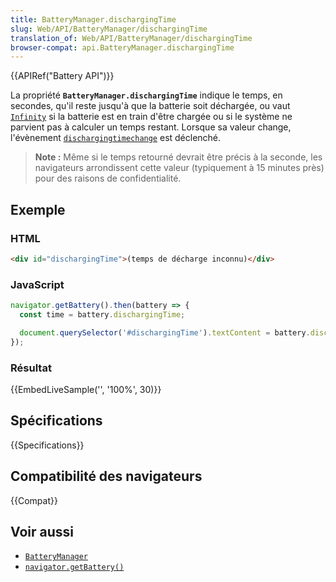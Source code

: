 ```yaml
---
title: BatteryManager.dischargingTime
slug: Web/API/BatteryManager/dischargingTime
translation_of: Web/API/BatteryManager/dischargingTime
browser-compat: api.BatteryManager.dischargingTime
---
```

{{APIRef("Battery API")}}

La propriété **`BatteryManager.dischargingTime`** indique le temps, en secondes, qu'il reste jusqu'à que la batterie soit déchargée, ou vaut [`Infinity`](/fr/docs/JavaScript/Reference/Global_Objects/Infinity) si la batterie est en train d'être chargée ou si le système ne parvient pas à calculer un temps restant. Lorsque sa valeur change, l'évènement [`dischargingtimechange`](/fr/docs/Web/API/BatteryManager/dischargingtimechange_event) est déclenché.

> **Note :** Même si le temps retourné devrait être précis à la seconde, les navigateurs arrondissent cette valeur (typiquement à 15 minutes près) pour des raisons de confidentialité.

## Exemple

### HTML

```html
<div id="dischargingTime">(temps de décharge inconnu)</div>
```

### JavaScript

```js
navigator.getBattery().then(battery => {
  const time = battery.dischargingTime;

  document.querySelector('#dischargingTime').textContent = battery.dischargingTime;
});
```

### Résultat

{{EmbedLiveSample('', '100%', 30)}}

## Spécifications

{{Specifications}}

## Compatibilité des navigateurs

{{Compat}}

## Voir aussi

- [`BatteryManager`](/fr/docs/Web/API/BatteryManager)
- [`navigator.getBattery()`](/fr/docs/Web/API/Navigator/getBattery)

